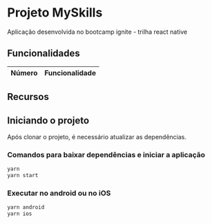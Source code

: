 # Projeto MySkills

Aplicação desenvolvida no bootcamp ignite - trilha react native

## Funcionalidades

| Número | Funcionalidade |
| - | - |

## Recursos

## Iniciando o projeto

Após clonar o projeto, é necessário atualizar as dependências.

### Comandos para baixar dependências e iniciar a aplicação

```bash
yarn
yarn start
```

### Executar no android ou no iOS

```bash
yarn android
yarn ios
```
